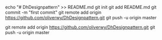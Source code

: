 echo "# DhDesignpattern" >> README.md
git init
git add README.md
git commit -m "first commit"
git remote add origin https://github.com/oliverwy/DhDesignpattern.git
git push -u origin master

git remote add origin https://github.com/oliverwy/DhDesignpattern.git
git push -u origin master